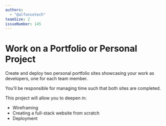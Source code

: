 ```yaml
---
authors:
  - "@alfonsotech"
teamSize: 2
issueNumber: 145
---
```


# Work on a Portfolio or Personal Project 

Create and deploy two personal portfolio sites showcasing your work as developers, one for each team member.

You'll be responsible for managing time such that both sites are completed.

This project will allow you to deepen in:
- Wireframing
- Creating a full-stack website from scratch
- Deployment
